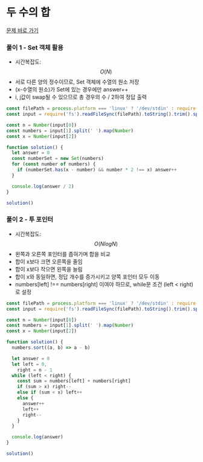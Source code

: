 # 두 수의 합

[문제 바로 가기](https://www.acmicpc.net/problem/3273)

### 풀이 1 - Set 객체 활용

- 시간복잡도: $$O(N)$$
- 서로 다른 양의 정수이므로, Set 객체에 수열의 원소 저장
- (x-수열의 원소)가 Set에 있는 경우에만 answer++
- i, j값이 swap될 수 있으므로 총 경우의 수 / 2하여 정답 출력

```javascript
const filePath = process.platform === 'linux' ? '/dev/stdin' : require('path').resolve(__dirname, 'input.txt')
const input = require('fs').readFileSync(filePath).toString().trim().split('\n')

const n = Number(input[0])
const numbers = input[1].split(' ').map(Number)
const x = Number(input[2])

function solution() {
  let answer = 0
  const numberSet = new Set(numbers)
  for (const number of numbers) {
    if (numberSet.has(x - number) && number * 2 !== x) answer++
  }

  console.log(answer / 2)
}

solution()
```

### 풀이 2 - 투 포인터

- 시간복잡도: $$O(NlogN)$$
- 왼쪽과 오른쪽 포인터를 좁혀가며 합을 비교
- 합이 x보다 크면 오른쪽을 줄임
- 합이 x보다 작으면 왼쪽을 늘림
- 합이 x와 동일하면, 정답 개수를 증가시키고 양쪽 포인터 모두 이동
- numbers[left] !== numbers[right] 이여야 하므로, while문 조건 (left < right)로 설정

```javascript
const filePath = process.platform === 'linux' ? '/dev/stdin' : require('path').resolve(__dirname, 'input.txt')
const input = require('fs').readFileSync(filePath).toString().trim().split('\n')

const n = Number(input[0])
const numbers = input[1].split(' ').map(Number)
const x = Number(input[2])

function solution() {
  numbers.sort((a, b) => a - b)

  let answer = 0
  let left = 0,
    right = n - 1
  while (left < right) {
    const sum = numbers[left] + numbers[right]
    if (sum > x) right--
    else if (sum < x) left++
    else {
      answer++
      left++
      right--
    }
  }

  console.log(answer)
}

solution()
```
